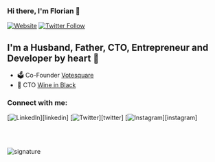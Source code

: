 ### Hi there, I'm Florian 👋

[![Website](https://img.shields.io/website?label=florian.preusner.de&style=for-the-badge&url=https%3A%2F%2Fflorian.preusner.de)]([website])
[![Twitter Follow](https://img.shields.io/twitter/follow/floeH?color=1DA1F2&logo=twitter&style=for-the-badge)](https://twitter.com/intent/follow?original_referer=https%3A%2F%2Fgithub.com%2Fflorianpreusner&screen_name=floeH)


## I'm a Husband, Father, CTO, Entrepreneur and Developer by heart 💙

- 🗳 Co-Founder [Votesquare][votesquare]
- 🍷 CTO [Wine in Black][wine-in-black]

### Connect with me:

[![LinkedIn](https://img.shields.io/static/v1?logoColor=blue&logo=linkedin&label=%20&message=%20&color=rgba(0,0,0,0)&labelColor=rgba(0,0,0,0)&style=flat-square&logoHeight=150)][linkedin]
[![Twitter](https://img.shields.io/static/v1?logoColor=blue&logo=twitter&label=%20&message=%20&color=rgba(0,0,0,0)&labelColor=rgba(0,0,0,0)&style=flat-square&logoHeight=150)][twitter]
[![Instagram](https://img.shields.io/static/v1?logoColor=blue&logo=instagram&label=%20&message=%20&color=rgba(0,0,0,0)&labelColor=rgba(0,0,0,0)&style=flat-square&logoHeight=150)][instagram]

<br />
<br />

![signature](https://user-images.githubusercontent.com/728558/134023318-383db1e9-ef1b-49ef-9bb7-80c2da183374.png)


[website]: https://florian.preusner.de
[votesquare]: https://votesquare.com
[wine-in-black]: https://www.wine-in-black.de
[twitter]: https://twitter.com/floeH
[instagram]: https://instagram.com/floeHly
[linkedin]: https://www.linkedin.com/in/florianpreusner/
[reference]: https://github.com/codeSTACKr/codeSTACKr/blob/master/README.md
